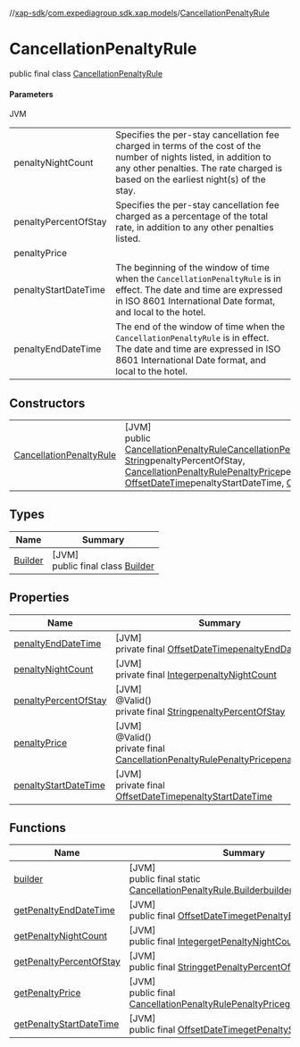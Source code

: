 //[xap-sdk](../../../index.md)/[com.expediagroup.sdk.xap.models](../index.md)/[CancellationPenaltyRule](index.md)

# CancellationPenaltyRule

public final class [CancellationPenaltyRule](index.md)

#### Parameters

JVM

| | |
|---|---|
| penaltyNightCount | Specifies the per-stay cancellation fee charged in terms of the cost of the number of nights listed, in addition to any other penalties. The rate charged is based on the earliest night(s) of the stay. |
| penaltyPercentOfStay | Specifies the per-stay cancellation fee charged as a percentage of the total rate, in addition to any other penalties listed. |
| penaltyPrice |
| penaltyStartDateTime | The beginning of the window of time when the `CancellationPenaltyRule` is in effect.  The date and time are expressed in ISO 8601 International Date format, and local to the hotel. |
| penaltyEndDateTime | The end of the window of time when the `CancellationPenaltyRule` is in effect.  The date and time are expressed in ISO 8601 International Date format, and local to the hotel. |

## Constructors

| | |
|---|---|
| [CancellationPenaltyRule](-cancellation-penalty-rule.md) | [JVM]<br>public [CancellationPenaltyRule](index.md)[CancellationPenaltyRule](-cancellation-penalty-rule.md)([Integer](https://docs.oracle.com/javase/8/docs/api/java/lang/Integer.html)penaltyNightCount, [String](https://docs.oracle.com/javase/8/docs/api/java/lang/String.html)penaltyPercentOfStay, [CancellationPenaltyRulePenaltyPrice](../-cancellation-penalty-rule-penalty-price/index.md)penaltyPrice, [OffsetDateTime](https://docs.oracle.com/javase/8/docs/api/java/time/OffsetDateTime.html)penaltyStartDateTime, [OffsetDateTime](https://docs.oracle.com/javase/8/docs/api/java/time/OffsetDateTime.html)penaltyEndDateTime) |

## Types

| Name | Summary |
|---|---|
| [Builder](-builder/index.md) | [JVM]<br>public final class [Builder](-builder/index.md) |

## Properties

| Name | Summary |
|---|---|
| [penaltyEndDateTime](index.md#-1325431761%2FProperties%2F699445674) | [JVM]<br>private final [OffsetDateTime](https://docs.oracle.com/javase/8/docs/api/java/time/OffsetDateTime.html)[penaltyEndDateTime](index.md#-1325431761%2FProperties%2F699445674) |
| [penaltyNightCount](index.md#1475092862%2FProperties%2F699445674) | [JVM]<br>private final [Integer](https://docs.oracle.com/javase/8/docs/api/java/lang/Integer.html)[penaltyNightCount](index.md#1475092862%2FProperties%2F699445674) |
| [penaltyPercentOfStay](index.md#-416800976%2FProperties%2F699445674) | [JVM]<br>@Valid()<br>private final [String](https://docs.oracle.com/javase/8/docs/api/java/lang/String.html)[penaltyPercentOfStay](index.md#-416800976%2FProperties%2F699445674) |
| [penaltyPrice](index.md#1679915484%2FProperties%2F699445674) | [JVM]<br>@Valid()<br>private final [CancellationPenaltyRulePenaltyPrice](../-cancellation-penalty-rule-penalty-price/index.md)[penaltyPrice](index.md#1679915484%2FProperties%2F699445674) |
| [penaltyStartDateTime](index.md#-1267211384%2FProperties%2F699445674) | [JVM]<br>private final [OffsetDateTime](https://docs.oracle.com/javase/8/docs/api/java/time/OffsetDateTime.html)[penaltyStartDateTime](index.md#-1267211384%2FProperties%2F699445674) |

## Functions

| Name | Summary |
|---|---|
| [builder](builder.md) | [JVM]<br>public final static [CancellationPenaltyRule.Builder](-builder/index.md)[builder](builder.md)() |
| [getPenaltyEndDateTime](get-penalty-end-date-time.md) | [JVM]<br>public final [OffsetDateTime](https://docs.oracle.com/javase/8/docs/api/java/time/OffsetDateTime.html)[getPenaltyEndDateTime](get-penalty-end-date-time.md)() |
| [getPenaltyNightCount](get-penalty-night-count.md) | [JVM]<br>public final [Integer](https://docs.oracle.com/javase/8/docs/api/java/lang/Integer.html)[getPenaltyNightCount](get-penalty-night-count.md)() |
| [getPenaltyPercentOfStay](get-penalty-percent-of-stay.md) | [JVM]<br>public final [String](https://docs.oracle.com/javase/8/docs/api/java/lang/String.html)[getPenaltyPercentOfStay](get-penalty-percent-of-stay.md)() |
| [getPenaltyPrice](get-penalty-price.md) | [JVM]<br>public final [CancellationPenaltyRulePenaltyPrice](../-cancellation-penalty-rule-penalty-price/index.md)[getPenaltyPrice](get-penalty-price.md)() |
| [getPenaltyStartDateTime](get-penalty-start-date-time.md) | [JVM]<br>public final [OffsetDateTime](https://docs.oracle.com/javase/8/docs/api/java/time/OffsetDateTime.html)[getPenaltyStartDateTime](get-penalty-start-date-time.md)() |
